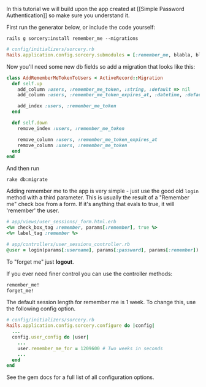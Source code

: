In this tutorial we will build upon the app created at [[Simple Password Authentication]] so make sure you understand it.

First run the generator below, or include the code yourself:

    rails g sorcery:install remember_me --migrations


```ruby
# config/initializers/sorcery.rb
Rails.application.config.sorcery.submodules = [:remember_me, blabla, blablu, ...]
```

Now you'll need some new db fields so add a migration that looks like this:

```ruby
class AddRememberMeTokenToUsers < ActiveRecord::Migration
  def self.up
    add_column :users, :remember_me_token, :string, :default => nil
    add_column :users, :remember_me_token_expires_at, :datetime, :default => nil

    add_index :users, :remember_me_token
  end

  def self.down
    remove_index :users, :remember_me_token

    remove_column :users, :remember_me_token_expires_at
    remove_column :users, :remember_me_token
  end
end
```



And then run

    rake db:migrate

Adding remember me to the app is very simple - just use the good old `login` method with a third parameter.
This is usually the result of a "Remember me" check box from a form.
If it's anything that evals to true, it will 'remember' the user.

```ruby
# app/views/user_sessions/_form.html.erb
<%= check_box_tag :remember, params[:remember], true %>
<%= label_tag :remember %>

# app/controllers/user_sessions_controller.rb
@user = login(params[:username], params[:password], params[:remember])
```

To "forget me" just **logout**.

If you ever need finer control you can use the controller methods:

```ruby
remember_me!
forget_me!
```

The default session length for remember me is 1 week. To change this, use the following config option. 

```ruby
# config/initializers/sorcery.rb
Rails.application.config.sorcery.configure do |config|
  ...
  config.user_config do |user|
    ...
    user.remember_me_for = 1209600 # Two weeks in seconds
    ...
  end
end
```

See the gem docs for a full list of all configuration options.